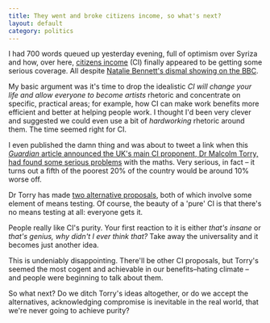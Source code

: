 ```yaml
---
title: They went and broke citizens income, so what's next?
layout: default
category: politics
---
```


I had 700 words queued up yesterday evening, full of optimism over Syriza and how, over here, [citizens income](https://en.wikipedia.org/wiki/Basic_income) (CI) finally appeared to be getting some serious coverage. All despite [Natalie Bennett's dismal showing on the BBC](https://www.youtube.com/watch?v=5dFn8RIXOBE&t=4m20s).

My basic argument was it's time to drop the idealistic _CI will change your life and allow everyone to become artists_ rhetoric and concentrate on specific, practical areas; for example, how CI can make work benefits more efficient and better at helping people work. I thought I'd been very clever and suggested we could even use a bit of _hardworking_ rhetoric around them. The time seemed right for CI.

I even published the damn thing and was about to tweet a link when this [<cite>Guardian</cite> article announced the UK's main CI proponent, Dr Malcolm Torry, had found some serious problems](http://www.theguardian.com/politics/2015/jan/27/green-party-citizens-income-policy-hits-poor) with the maths. Very serious, in fact &#8211; it turns out a fifth of the poorest 20% of the country would be around 10% worse off.

Dr Torry has made [two alternative proposals](hhttps://www.iser.essex.ac.uk/research/publications/working-papers/euromod/em17-14), both of which involve some element of means testing. Of course, the beauty of a 'pure' CI is that there's no means testing at all: everyone gets it.

People really like CI's purity. Your first reaction to it is either _that's insane_ or _that's genius, why didn't I ever think that?_ Take away the universality and it becomes just another idea.

This is undeniably disappointing. There'll be other CI proposals, but Torry's seemed the most cogent and achievable in our benefits&#8211;hating climate &#8211; and people were beginning to talk about them.

So what next? Do we ditch Torry's ideas altogether, or do we accept the alternatives, acknowledging compromise is inevitable in the real world, that we're never going to achieve purity?
